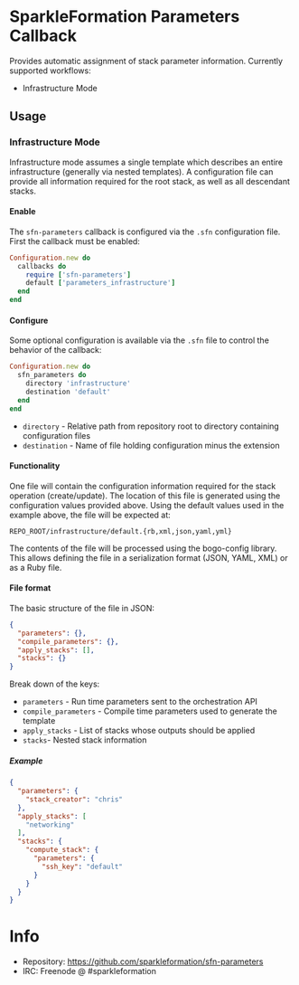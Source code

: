 # SparkleFormation Parameters Callback

Provides automatic assignment of stack parameter information.
Currently supported workflows:

* Infrastructure Mode

## Usage

### Infrastructure Mode

Infrastructure mode assumes a single template which describes
an entire infrastructure (generally via nested templates). A
configuration file can provide all information required for the
root stack, as well as all descendant stacks.

#### Enable

The `sfn-parameters` callback is configured via the `.sfn`
configuration file. First the callback must be enabled:

~~~ruby
Configuration.new do
  callbacks do
    require ['sfn-parameters']
    default ['parameters_infrastructure']
  end
end
~~~

#### Configure

Some optional configuration is available via the `.sfn` file
to control the behavior of the callback:

~~~ruby
Configuration.new do
  sfn_parameters do
    directory 'infrastructure'
    destination 'default'
  end
end
~~~

* `directory` - Relative path from repository root to directory containing configuration files
* `destination` - Name of file holding configuration minus the extension

#### Functionality

One file will contain the configuration information required
for the stack operation (create/update). The location of this
file is generated using the configuration values provided
above. Using the default values used in the example above, the
file will be expected at:

~~~
REPO_ROOT/infrastructure/default.{rb,xml,json,yaml,yml}
~~~

The contents of the file will be processed using the bogo-config
library. This allows defining the file in a serialization format
(JSON, YAML, XML) or as a Ruby file.

#### File format

The basic structure of the file in JSON:

~~~json
{
  "parameters": {},
  "compile_parameters": {},
  "apply_stacks": [],
  "stacks": {}
}
~~~

Break down of the keys:

* `parameters` - Run time parameters sent to the orchestration API
* `compile_parameters` - Compile time parameters used to generate the template
* `apply_stacks` - List of stacks whose outputs should be applied
* `stacks`- Nested stack information

##### Example

~~~json
{
  "parameters": {
    "stack_creator": "chris"
  },
  "apply_stacks": [
    "networking"
  ],
  "stacks": {
    "compute_stack": {
      "parameters": {
        "ssh_key": "default"
      }
    }
  }
}
~~~

# Info

* Repository: https://github.com/sparkleformation/sfn-parameters
* IRC: Freenode @ #sparkleformation

